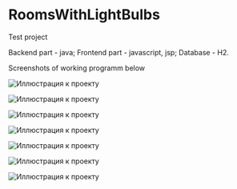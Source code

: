 # RoomsWithLightBulbs
Test project

Backend part - java;
Frontend part - javascript, jsp;
Database - H2.

Screenshots of working programm below

![Иллюстрация к проекту](https://user-images.githubusercontent.com/35728774/86466376-2e423600-bd3c-11ea-8b02-47b4b202a3e8.JPG)

![Иллюстрация к проекту](https://user-images.githubusercontent.com/35728774/86466377-2edacc80-bd3c-11ea-8c16-011f2d1ce98f.JPG)

![Иллюстрация к проекту](https://user-images.githubusercontent.com/35728774/86473368-73b93000-bd49-11ea-9c90-1417208282d5.JPG)

![Иллюстрация к проекту](https://user-images.githubusercontent.com/35728774/86473370-73b93000-bd49-11ea-9dce-29228ea58ddc.jpg)

![Иллюстрация к проекту](https://user-images.githubusercontent.com/35728774/86473372-7451c680-bd49-11ea-9e23-99e42832ffab.jpg)

![Иллюстрация к проекту](https://user-images.githubusercontent.com/35728774/86473374-7451c680-bd49-11ea-880b-86ff60408bea.jpg)

![Иллюстрация к проекту](https://user-images.githubusercontent.com/35728774/86473375-74ea5d00-bd49-11ea-9a43-36942033a8b3.jpg)

